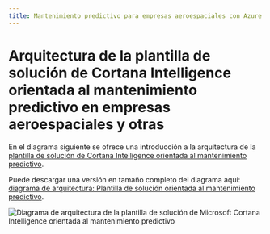 ```yaml
---
title: Mantenimiento predictivo para empresas aeroespaciales con Azure: arquitectura de la solución Cortana Intelligence 
---
```

# <a name="architecture-of-the-cortana-intelligence-solution-template-for-predictive-maintenance-in-aerospace-and-other-businesses"></a>Arquitectura de la plantilla de solución de Cortana Intelligence orientada al mantenimiento predictivo en empresas aeroespaciales y otras
En el diagrama siguiente se ofrece una introducción a la arquitectura de la [plantilla de solución de Cortana Intelligence orientada al mantenimiento predictivo](https://gallery.cortanaanalytics.com/SolutionTemplate/Predictive-Maintenance-for-Aerospace-1	).

Puede descargar una versión en tamaño completo del diagrama aquí: [diagrama de arquitectura: Plantilla de solución orientada al mantenimiento predictivo](http://download.microsoft.com/download/1/9/B/19B815F0-D1B0-4F67-AED3-A40544225FD1/ca-topologies-maintenance-prediction.png).

![Diagrama de arquitectura de la plantilla de solución de Microsoft Cortana Intelligence orientada al mantenimiento predictivo][image]

[image]:  	https://s3.amazonaws.com/bigdatamx/1-ca-topologies-maintenance-prediction.png
